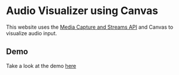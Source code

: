 # Audio Visualizer using Canvas
This website uses the [Media Capture and Streams API](https://developer.mozilla.org/en-US/docs/Web/API/Media_Capture_and_Streams_API) and Canvas to visualize audio input.
## Demo
Take a look at the demo [here](https://gusjoh95.github.io/audio-visualizer-canvas/)
